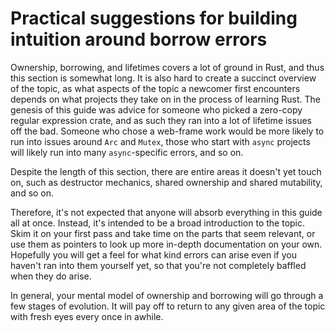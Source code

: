 # Practical suggestions for building intuition around borrow errors

Ownership, borrowing, and lifetimes covers a lot of ground in Rust, and thus this section is somewhat long.
It is also hard to create a succinct overview of the topic, as what aspects of the topic a newcomer
first encounters depends on what projects they take on in the process of learning Rust. The genesis of
this guide was advice for someone who picked a zero-copy regular expression crate, and as such they ran
into a lot of lifetime issues off the bad.  Someone who chose a web-frame work would be more likely to
run into issues around `Arc` and `Mutex`, those who start with `async` projects will likely run into
many `async`-specific errors, and so on.

Despite the length of this section, there are entire areas it doesn't yet touch on, such as destructor
mechanics, shared ownership and shared mutability, and so on.

Therefore, it's not expected that anyone will absorb everything in this guide all at once.  Instead,
it's intended to be a broad introduction to the topic.  Skim it on your first pass and take time on
the parts that seem relevant, or use them as pointers to look up more in-depth documentation on your
own.  Hopefully you will get a feel for what kind errors can arise even if you haven't ran into them
yourself yet, so that you're not completely baffled when they do arise.

In general, your mental model of ownership and borrowing will go through a few stages of evolution.
It will pay off to return to any given area of the topic with fresh eyes every once in awhile.
